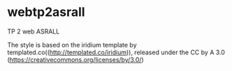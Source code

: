 webtp2asrall
============

TP 2 web ASRALL


The style is based on the iridium template by templated.co((http://templated.co/iridium)), released under the CC by A 3.0 (https://creativecommons.org/licenses/by/3.0/)


